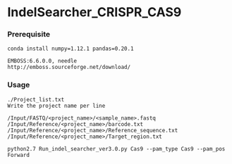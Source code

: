# IndelSearcher_CRISPR_CAS9

### Prerequisite ###
    conda install numpy=1.12.1 pandas=0.20.1
    
    EMBOSS:6.6.0.0, needle
    http://emboss.sourceforge.net/download/

### Usage ###

    ./Project_list.txt
    Write the project name per line
    
    /Input/FASTQ/<project_name>/<sample_name>.fastq
    /Input/Reference/<project_name>/barcode.txt
    /Input/Reference/<project_name>/Reference_sequence.txt
    /Input/Reference/<project_name>/Target_region.txt
    
    python2.7 Run_indel_searcher_ver3.0.py Cas9 --pam_type Cas9 --pam_pos Forward

